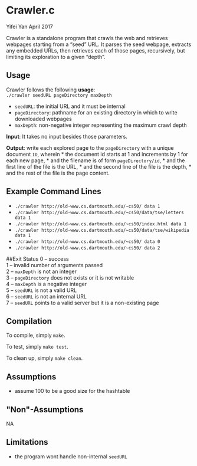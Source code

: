 
# Crawler.c

Yifei Yan April 2017

Crawler is a standalone program that crawls the web and retrieves webpages starting from a “seed” URL. It parses the seed webpage, extracts any embedded URLs, then retrieves each of those pages, recursively, but limiting its exploration to a given “depth”.

## Usage
Crawler follows the following **usage**:  
`./crawler seedURL pageDirectory maxDepth`

* `seedURL`: the initial URL and it must be internal
* `pageDirectory`: pathname for an existing directory in which to write downloaded webpages
* `maxDepth`: non-negative integer representing the maximum crawl depth

**Input**: It takes no input besides those parameters.

**Output**: write each explored page to the `pageDirectory` with a unique document `ID`, wherein * the document id starts at 1 and increments by 1 for each new page, * and the filename is of form `pageDirectory/id`, * and the first line of the file is the URL, * and the second line of the file is the depth, * and the rest of the file is the page content.

## Example Command Lines

* `./crawler http://old-www.cs.dartmouth.edu/~cs50/ data 1`
* `./crawler http://old-www.cs.dartmouth.edu/~cs50/data/tse/letters data 1`
* `./crawler http://old-www.cs.dartmouth.edu/~cs50/index.html data 1`
* `./crawler http://old-www.cs.dartmouth.edu/~cs50/data/tse/wikipedia data 1`
*  `./crawler http://old-www.cs.dartmouth.edu/~cs50/ data 0`
*  `./crawler http://old-www.cs.dartmouth.edu/~cs50/ data 2`

##Exit Status
0 – success  
1 – invalid number of arguments passed  
2 – `maxDepth` is not an integer  
3 – `pageDirectory` does not exists or it is not writable  
4 – `maxDepth` is a negative integer  
5 – `seedURL` is not a valid URL  
6 – `seedURL` is not an internal URL  
7 – `seedURL` points to a valid server but it is a non-existing page  

## Compilation

To compile, simply `make`.  

To test, simply `make test`.

To clean up, simply `make clean`.
## Assumptions

* assume 100 to be a good size for the hashtable

## "Non"-Assumptions
NA

## Limitations

 * the program wont handle non-internal `seedURL`
